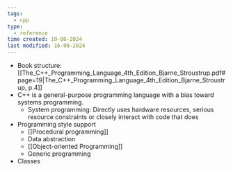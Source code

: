 ```yaml
---
tags:
  - cpp
type:
  - reference
time created: 19-08-2024
last modified: 16-08-2024
---
```

- Book structure: [[The_C++_Programming_Language_4th_Edition_Bjarne_Stroustrup.pdf#page=19|The_C++_Programming_Language_4th_Edition_Bjarne_Stroustrup, p.4]]
- C++ is a general-purpose programming language with a bias toward systems programming.
	- System programming: Directly uses hardware resources, serious resource constraints or closely interact with code that does
- Programming style support
	- [[Procedural programming]]
	- Data abstraction
	- [[Object-oriented Programming]]
	- Generic programming
- Classes
